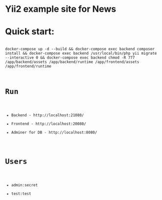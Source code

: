 # Yii2 example site for News

# Quick start:

<code>
docker-compose up -d --build && docker-compose exec backend composer install && docker-compose exec backend /usr/local/bin/php yii migrate --interactive 0 && docker-compose exec backend chmod -R 777 /app/backend/assets /app/backend/runtime /app/frontend/assets /app/frontend/runtime
</doce>

# Run

* Backend - http://localhost:21080/
* Frontend - http://localhost:20080/
* Adminer for DB - http://localhost:8080/

# Users

* admin:secret
* test:test
